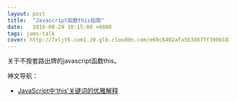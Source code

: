 ```yaml
---
layout: post
title:  "Javascript函数this指南"
date:   2016-08-29 10:15:00 +0800
tags: jams-talk
cover: http://7xljt6.com1.z0.glb.clouddn.com/e60c6402afa5b3d87ff390b1839efed4.png
---
```


关于不按套路出牌的javascript函数this。

神文导航：

- [JavaScript中‘this’关键词的优雅解释](http://www.zcfy.cc/article/901)
